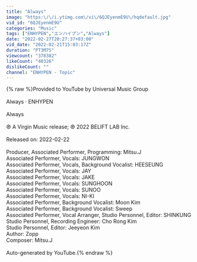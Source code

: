 ```yaml
---
title: "Always"
image: "https:\/\/i.ytimg.com\/vi\/6QJEyenmE9U\/hqdefault.jpg"
vid_id: "6QJEyenmE9U"
categories: "Music"
tags: ["ENHYPEN","エンハイプン","Always"]
date: "2022-02-27T20:27:37+03:00"
vid_date: "2022-02-21T15:03:17Z"
duration: "PT3M7S"
viewcount: "378382"
likeCount: "40326"
dislikeCount: ""
channel: "ENHYPEN - Topic"
---
```

{% raw %}Provided to YouTube by Universal Music Group<br /><br />Always · ENHYPEN<br /><br />Always<br /><br />℗ A Virgin Music release; ℗ 2022 BELIFT LAB Inc.<br /><br />Released on: 2022-02-22<br /><br />Producer, Associated  Performer, Programming: Mitsu.J<br />Associated  Performer, Vocals: JUNGWON<br />Associated  Performer, Vocals, Background  Vocalist: HEESEUNG<br />Associated  Performer, Vocals: JAY<br />Associated  Performer, Vocals: JAKE<br />Associated  Performer, Vocals: SUNGHOON<br />Associated  Performer, Vocals: SUNOO<br />Associated  Performer, Vocals: NI-KI<br />Associated  Performer, Background  Vocalist: Moon Kim<br />Associated  Performer, Background  Vocalist: Sweep<br />Associated  Performer, Vocal  Arranger, Studio  Personnel, Editor: SHINKUNG<br />Studio  Personnel, Recording  Engineer: Cho Rong Kim<br />Studio  Personnel, Editor: Jeeyeon Kim<br />Author: Zopp<br />Composer: Mitsu.J<br /><br />Auto-generated by YouTube.{% endraw %}

